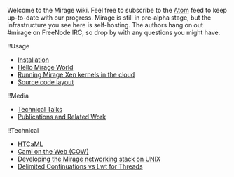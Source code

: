 Welcome to the Mirage wiki. Feel free to subscribe to the [Atom](/wiki/atom.xml) feed to keep up-to-date with our progress.
Mirage is still in pre-alpha stage, but the infrastructure you see here is self-hosting. The authors hang on out #mirage on FreeNode IRC, so drop by with any questions you might have.

!!Usage

* [Installation](/wiki/install)
* [Hello Mirage World](/wiki/hello-world)
* [Running Mirage Xen kernels in the cloud](/wiki/xen-boot)
* [Source code layout](/wiki/source-code-layout)

!!Media

* [Technical Talks](/wiki/talks)
* [Publications and Related Work](/wiki/papers)

!!Technical

* [HTCaML](/wiki/htcaml)
* [Caml on the Web (COW)](/wiki/cow)
* [Developing the Mirage networking stack on UNIX](/wiki/running-ethernet-stack-on-unix)
* [Delimited Continuations vs Lwt for Threads](/wiki/delimcc-vs-lwt)
